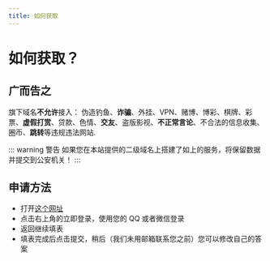```yaml
---
title: 如何获取
---
```


# 如何获取？

## 广而告之

旗下域名**不允许**接入：
伪造钓鱼、**诈骗**、外挂、VPN、赌博、博彩、棋牌、彩票、**虚假打赏**、贷款、色情、**交友**、盗版影视、**不正常言论**、不合法的信息收集、圈币、**跳转**等违规违法网站.

::: warning 警告
如果您在本站提供的二级域名上搭建了如上的服务，将保留数据并提交到公安机关！
:::

## 申请方法

- 打开[这个网址](https://docs.qq.com/form/page/DT2hXZHd5eW1HdWJD)
- 点击右上角的立即登录，使用您的 QQ 或者微信登录
- 返回继续填表
- 填表完成后点击提交，稍后（我们未用邮箱联系您之前）您可以修改自己的答案
